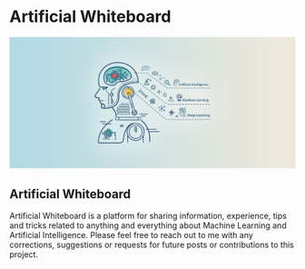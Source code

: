 # Artificial Whiteboard

![Artificial Whiteboard](images/Artificial_Whiteboard_OG.jpeg)

## Artificial Whiteboard

Artificial Whiteboard is a platform for sharing information, experience, tips and tricks related to anything and everything about Machine Learning and Artificial Intelligence. Please feel free to reach out to me with any corrections, suggestions or requests for future posts or contributions to this project.
